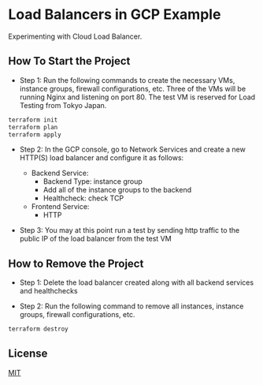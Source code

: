 # Load Balancers in GCP Example
Experimenting with Cloud Load Balancer.

## How To Start the Project
- Step 1: Run the following commands to create the necessary VMs, instance groups, firewall configurations, etc. Three of the VMs will be running Nginx and listening on port 80. The test VM is reserved for Load Testing from Tokyo Japan. 
```bash
terraform init
terraform plan
terraform apply
```  

- Step 2: In the GCP console, go to Network Services and create a new HTTP(S) load balancer and configure it as follows:
    - Backend Service:
        - Backend Type: instance group
        - Add all of the instance groups to the backend
        - Healthcheck: check TCP
    - Frontend Service:
        - HTTP
    
- Step 3: You may at this point run a test by sending http traffic to the public IP of the load balancer from the test VM

## How to Remove the Project
- Step 1: Delete the load balancer created along with all backend services and healthchecks

- Step 2: Run the following command to remove all instances, instance groups, firewall configurations, etc.
```bash
terraform destroy
```  

## License

[MIT](https://choosealicense.com/licenses/mit/)
